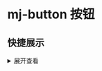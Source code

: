 <style scoped>
</style>

<script setup>
import quickShow from './index.vue'
</script>

# mj-button 按钮

## 快捷展示
<quickShow />

<details>
<summary>展开查看</summary>

```vue
<template>
  <div>
    <mj-button>hh</mj-button>
  </div>
</template>
<script lang="ts" setup>
import { mj-button } from "mj-ui";
</script>
```

</details>

